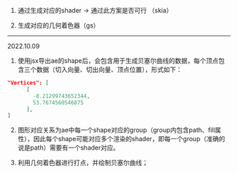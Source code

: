 1. 通过生成对应的shader -> 通过此方案是否可行 （skia）

2. 生成对应的几何着色器（gs）


---
2022.10.09
1. 使用jsx导出ae的shape后，会包含用于生成贝塞尔曲线的数据，每个顶点包含三个数据（切入向量、切出向量、顶点位置），形式如下：
```json
"Vertices": [
      [
        -8.21299743652344,
        53.7674560546875
      ],
]
```
2. 图形对应关系为ae中每一个shape对应的group（group内包含path、fill属性），因此每个shape可能对应多个渲染的shader，即每一个group（准确的说是path）需要有一个shader对应。

3. 利用几何着色器进行打点，并绘制贝塞尔曲线；
